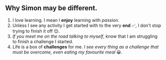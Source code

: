 ## Why Simon may be different.

1. I love learning. I mean I **enjoy** learning with *passion*.
2. Unless I see any activity I get started with to the very __end__ :white_check_mark:, I don't stop trying to finish it off :relieved:.
3. _If you meet me on the road talking to myself_, know that I am struggling to finish a challenge I started.
4. Life is a box of __challenges__ for me. *I see every thing as a challenge that must be overcome, even eating my favourite meal* :grinning:.
